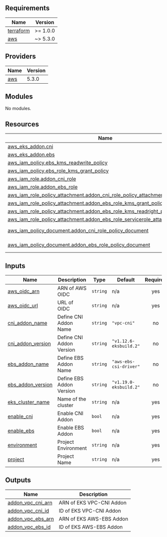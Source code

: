 <!-- BEGIN_TF_DOCS -->
## Requirements

| Name | Version |
|------|---------|
| <a name="requirement_terraform"></a> [terraform](#requirement\_terraform) | >= 1.0.0 |
| <a name="requirement_aws"></a> [aws](#requirement\_aws) | ~> 5.3.0 |

## Providers

| Name | Version |
|------|---------|
| <a name="provider_aws"></a> [aws](#provider\_aws) | 5.3.0 |

## Modules

No modules.

## Resources

| Name | Type |
|------|------|
| [aws_eks_addon.cni](https://registry.terraform.io/providers/hashicorp/aws/latest/docs/resources/eks_addon) | resource |
| [aws_eks_addon.ebs](https://registry.terraform.io/providers/hashicorp/aws/latest/docs/resources/eks_addon) | resource |
| [aws_iam_policy.ebs_kms_readwrite_policy](https://registry.terraform.io/providers/hashicorp/aws/latest/docs/resources/iam_policy) | resource |
| [aws_iam_policy.ebs_role_kms_grant_policy](https://registry.terraform.io/providers/hashicorp/aws/latest/docs/resources/iam_policy) | resource |
| [aws_iam_role.addon_cni_role](https://registry.terraform.io/providers/hashicorp/aws/latest/docs/resources/iam_role) | resource |
| [aws_iam_role.addon_ebs_role](https://registry.terraform.io/providers/hashicorp/aws/latest/docs/resources/iam_role) | resource |
| [aws_iam_role_policy_attachment.addon_cni_role_policy_attachment](https://registry.terraform.io/providers/hashicorp/aws/latest/docs/resources/iam_role_policy_attachment) | resource |
| [aws_iam_role_policy_attachment.addon_ebs_role_kms_grant_policy_attachment](https://registry.terraform.io/providers/hashicorp/aws/latest/docs/resources/iam_role_policy_attachment) | resource |
| [aws_iam_role_policy_attachment.addon_ebs_role_kms_readright_policy_attachment](https://registry.terraform.io/providers/hashicorp/aws/latest/docs/resources/iam_role_policy_attachment) | resource |
| [aws_iam_role_policy_attachment.addon_ebs_role_servicerole_attachment](https://registry.terraform.io/providers/hashicorp/aws/latest/docs/resources/iam_role_policy_attachment) | resource |
| [aws_iam_policy_document.addon_cni_role_policy_document](https://registry.terraform.io/providers/hashicorp/aws/latest/docs/data-sources/iam_policy_document) | data source |
| [aws_iam_policy_document.addon_ebs_role_policy_document](https://registry.terraform.io/providers/hashicorp/aws/latest/docs/data-sources/iam_policy_document) | data source |

## Inputs

| Name | Description | Type | Default | Required |
|------|-------------|------|---------|:--------:|
| <a name="input_aws_oidc_arn"></a> [aws\_oidc\_arn](#input\_aws\_oidc\_arn) | ARN of AWS OIDC | `string` | n/a | yes |
| <a name="input_aws_oidc_url"></a> [aws\_oidc\_url](#input\_aws\_oidc\_url) | URL of OIDC | `string` | n/a | yes |
| <a name="input_cni_addon_name"></a> [cni\_addon\_name](#input\_cni\_addon\_name) | Define CNI Addon Name | `string` | `"vpc-cni"` | no |
| <a name="input_cni_addon_version"></a> [cni\_addon\_version](#input\_cni\_addon\_version) | Define CNI Addon Version | `string` | `"v1.12.6-eksbuild.2"` | no |
| <a name="input_ebs_addon_name"></a> [ebs\_addon\_name](#input\_ebs\_addon\_name) | Define EBS Addon Name | `string` | `"aws-ebs-csi-driver"` | no |
| <a name="input_ebs_addon_version"></a> [ebs\_addon\_version](#input\_ebs\_addon\_version) | Define EBS Addon Version | `string` | `"v1.19.0-eksbuild.2"` | no |
| <a name="input_eks_cluster_name"></a> [eks\_cluster\_name](#input\_eks\_cluster\_name) | Name of the cluster | `string` | n/a | yes |
| <a name="input_enable_cni"></a> [enable\_cni](#input\_enable\_cni) | Enable CNI Addon | `bool` | n/a | yes |
| <a name="input_enable_ebs"></a> [enable\_ebs](#input\_enable\_ebs) | Enable EBS Addon | `bool` | n/a | yes |
| <a name="input_environment"></a> [environment](#input\_environment) | Project Environment | `string` | n/a | yes |
| <a name="input_project"></a> [project](#input\_project) | Project Name | `string` | n/a | yes |

## Outputs

| Name | Description |
|------|-------------|
| <a name="output_addon_vpc_cni_arn"></a> [addon\_vpc\_cni\_arn](#output\_addon\_vpc\_cni\_arn) | ARN of EKS VPC-CNI Addon |
| <a name="output_addon_vpc_cni_id"></a> [addon\_vpc\_cni\_id](#output\_addon\_vpc\_cni\_id) | ID of EKS VPC-CNI Addon |
| <a name="output_addon_vpc_ebs_arn"></a> [addon\_vpc\_ebs\_arn](#output\_addon\_vpc\_ebs\_arn) | ARN of EKS AWS-EBS Addon |
| <a name="output_addon_vpc_ebs_id"></a> [addon\_vpc\_ebs\_id](#output\_addon\_vpc\_ebs\_id) | ID of EKS AWS-EBS Addon |
<!-- END_TF_DOCS -->
